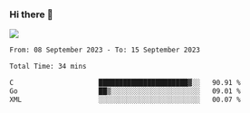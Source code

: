 ### Hi there 👋️

![](https://komarev.com/ghpvc/?username=Loner1024)

<!--START_SECTION:waka-->

```txt
From: 08 September 2023 - To: 15 September 2023

Total Time: 34 mins

C                     ██████████████████████▓░░   90.91 %
Go                    ██▒░░░░░░░░░░░░░░░░░░░░░░   09.01 %
XML                   ░░░░░░░░░░░░░░░░░░░░░░░░░   00.07 %
```

<!--END_SECTION:waka-->



